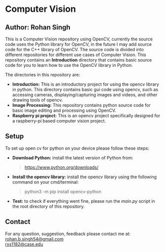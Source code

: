 # Computer Vision
## Author: Rohan Singh
This is a Computer Vision repository using OpenCV, currently the source code uses the Python library for OpenCV, in the future I may add source code for the C++ library of OpenCV. The source code is divided into different repositories for different use cases of Computer Vision. This repository contains an **Introduction** directory that contains basic source code for you to learn how to use the OpenCV library in Python.  

The directories in this repository are:  
  - **Introduction:** This is an introductory project for using the opencv library in python. This directory contains basic gui code using opencv, such as accessing cameras, displaying/capturing images and videos, and other drawing tools of opencv.  
  - **Image Processing:** This repository contains python source code for basic image editing and processing using OpenCV.  
  - **Raspberry pi project:** This is an opencv project specifically designed for a raspberry-pi based computer vision project.  

## Setup
To set up open cv for python on your device please follow these steps:  
  - **Download Python:** install the latest version of Python from:  
    > https://www.python.org/downloads/
  - **Install the opencv library:** install the opencv library using the following command on your cmd/terminal:  
    > python3 -m pip install opencv-python  
  - **Test:** to check if everything went fine, please run the *main.py* script in the root directory of this repository.  
  
## Contact
For any question, suggestion, feedback please contact me at:  
rohan.b.singh54@gmail.com  
rxs1182@case.edu  
